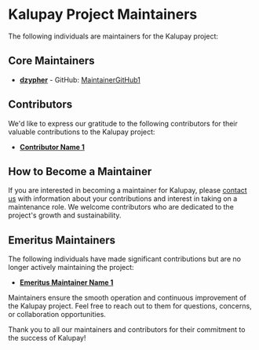 # Kalupay Project Maintainers

The following individuals are maintainers for the Kalupay project:

## Core Maintainers

- **[dzypher](mailto:dzypher@goshendao.com)** - GitHub: [MaintainerGitHub1](https://github.com/dzypherit)

## Contributors

We'd like to express our gratitude to the following contributors for their valuable contributions to the Kalupay project:

- **[Contributor Name 1](https://github.com/ContributorGitHub1)**


## How to Become a Maintainer

If you are interested in becoming a maintainer for Kalupay, please [contact us](mailto:maintainers@goshendao.com) with information about your contributions and interest in taking on a maintenance role. We welcome contributors who are dedicated to the project's growth and sustainability.

## Emeritus Maintainers

The following individuals have made significant contributions but are no longer actively maintaining the project:

- **[Emeritus Maintainer Name 1](https://github.com/EmeritusMaintainerGitHub1)**

Maintainers ensure the smooth operation and continuous improvement of the Kalupay project. Feel free to reach out to them for questions, concerns, or collaboration opportunities.

Thank you to all our maintainers and contributors for their commitment to the success of Kalupay!
